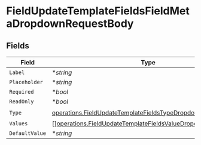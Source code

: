 # FieldUpdateTemplateFieldsFieldMetaDropdownRequestBody


## Fields

| Field                                                                                                                                        | Type                                                                                                                                         | Required                                                                                                                                     | Description                                                                                                                                  |
| -------------------------------------------------------------------------------------------------------------------------------------------- | -------------------------------------------------------------------------------------------------------------------------------------------- | -------------------------------------------------------------------------------------------------------------------------------------------- | -------------------------------------------------------------------------------------------------------------------------------------------- |
| `Label`                                                                                                                                      | **string*                                                                                                                                    | :heavy_minus_sign:                                                                                                                           | N/A                                                                                                                                          |
| `Placeholder`                                                                                                                                | **string*                                                                                                                                    | :heavy_minus_sign:                                                                                                                           | N/A                                                                                                                                          |
| `Required`                                                                                                                                   | **bool*                                                                                                                                      | :heavy_minus_sign:                                                                                                                           | N/A                                                                                                                                          |
| `ReadOnly`                                                                                                                                   | **bool*                                                                                                                                      | :heavy_minus_sign:                                                                                                                           | N/A                                                                                                                                          |
| `Type`                                                                                                                                       | [operations.FieldUpdateTemplateFieldsTypeDropdownRequestBody2](../../models/operations/fieldupdatetemplatefieldstypedropdownrequestbody2.md) | :heavy_check_mark:                                                                                                                           | N/A                                                                                                                                          |
| `Values`                                                                                                                                     | [][operations.FieldUpdateTemplateFieldsValueDropdown](../../models/operations/fieldupdatetemplatefieldsvaluedropdown.md)                     | :heavy_minus_sign:                                                                                                                           | N/A                                                                                                                                          |
| `DefaultValue`                                                                                                                               | **string*                                                                                                                                    | :heavy_minus_sign:                                                                                                                           | N/A                                                                                                                                          |